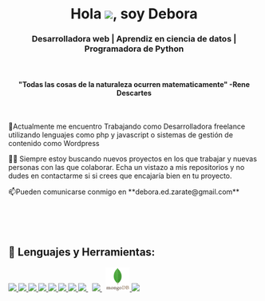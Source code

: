 


<h1 align="center">Hola <img src="https://raw.githubusercontent.com/MartinHeinz/MartinHeinz/master/wave.gif" width="30px">, soy Debora</h1>
<h3 align="center" font-style: "italic">Desarrolladora web | Aprendiz en ciencia de datos | Programadora de Python</h3>
<br>

<h4  align="center">"Todas las cosas de la naturaleza ocurren matematicamente" <span>  -Rene Descartes</span></h4>
<br>

 <p >🔭Actualmente me encuentro Trabajando como Desarrolladora freelance utilizando lenguajes como php y javascript o sistemas de gestión de contenido como Wordpress</p>
 <p>👨‍💻 Siempre estoy buscando nuevos proyectos en los que trabajar y nuevas personas con las que colaborar. Echa un vistazo a mis repositorios y no dudes en contactarme si  si crees que encajaría bien en tu proyecto.</p>
📫Pueden comunicarse conmigo en **debora.ed.zarate@gmail.com**



<br><br><br>
## 🚀 Lenguajes y Herramientas:
<p align="left"> 
    <a href="https://www.java.com" target="_blank"> <img src="https://img.icons8.com/offices/48/000000/php-logo.png"/> </a> 
    <a href="https://reactjs.org/" target="_blank"> <img src="https://img.icons8.com/color/48/000000/react-native.png"/> </a>
    <a href="https://developer.mozilla.org/en-US/docs/Web/JavaScript" target="_blank"> <img src="https://img.icons8.com/color/48/000000/javascript.png"/> </a> 
    <a href="https://www.w3.org/html/" target="_blank"> <img src="https://img.icons8.com/color/48/000000/html-5.png"/> </a> 
    <a href="https://www.w3schools.com/css/" target="_blank"> <img src="https://img.icons8.com/color/48/000000/css3.png"/> </a> 
    <a href="https://getbootstrap.com" target="_blank"> <img src="https://img.icons8.com/color/48/000000/bootstrap.png"/> </a> 
    <a href="https://www.python.org" target="_blank"> <img src="https://img.icons8.com/color/48/000000/python.png"/> </a> 
    <a style="padding-right:8px;" href="https://nodejs.org" target="_blank"> <img src="https://img.icons8.com/color/48/000000/nodejs.png"/> </a> 
    <a style="padding-right:8px;" href="https://www.mysql.com/" target="_blank"> <img src="https://img.icons8.com/fluent/50/000000/mysql-logo.png"/> </a>
    <a href="https://www.mongodb.com/" target="_blank"> <img src="https://raw.githubusercontent.com/devicons/devicon/master/icons/mongodb/mongodb-original-wordmark.svg" alt="mongodb" width="48" height="48"/> </a>
  <a href="https://spring.io/projects/spring-boot" target="_blank"> <img src="https://img.icons8.com/color/48/000000/tensorflow.png"/> </a> 
    



